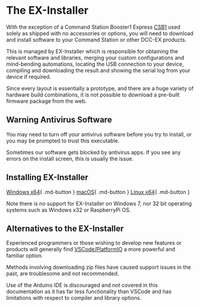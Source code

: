 # The EX-Installer

With the exception of a Command Station Booster1 Express [CSB1](?CSB1) used solely as shipped with no accessories or options, you will need to download and install software to your Command Station or other DCC-EX products.

This is managed by EX-Installer which is responsible for obtaining the relevant software and libraries, merging your custom configurations and mind-bending automations, locating the USB connection to your device,  compiling and downloading the result and showing the serial log from your device if required.

Since every layout is essentially a prototype, and there are a huge variety of hardware build combinations, it is not possible to download a pre-built firmware package from the web.

## Warning Antivirus Software

You may need to turn off your antivirus software before you try to install, or you may be prompted to trust this executable.

Sometimes our software gets blocked by antivirus apps. If you see any errors on the install screen, this is usually the issue.

## Installing EX-Installer

[Windows x64](download-win.md){ .md-button }
[macOS](download-mac.md){ .md-button }
[Linux x64](download-linux.md){ .md-button }

Note there is no support for EX-Installer on Windows 7, nor 32 bit operating systems such as Windows x32 or RaspberryPi OS.

## Alternatives to the EX-Installer

Experienced programmers or those wishing to develop new features or products will generally find [VSCode/PlatformIO](platformio.md) a more powerful and familiar option.

Methods involving downloading zip files have caused  support issues in the past, are troublesome and not recommended.

Use of the Arduino IDE is discouraged and not covered in this documentation as it has far less functionality than VSCode and has limitations with respect to compiler and library options.
